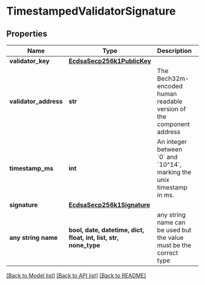 # TimestampedValidatorSignature


## Properties
Name | Type | Description | Notes
------------ | ------------- | ------------- | -------------
**validator_key** | [**EcdsaSecp256k1PublicKey**](EcdsaSecp256k1PublicKey.md) |  | 
**validator_address** | **str** | The Bech32m-encoded human readable version of the component address | 
**timestamp_ms** | **int** | An integer between &#x60;0&#x60; and &#x60;10^14&#x60;, marking the unix timestamp in ms. | 
**signature** | [**EcdsaSecp256k1Signature**](EcdsaSecp256k1Signature.md) |  | 
**any string name** | **bool, date, datetime, dict, float, int, list, str, none_type** | any string name can be used but the value must be the correct type | [optional]

[[Back to Model list]](../README.md#documentation-for-models) [[Back to API list]](../README.md#documentation-for-api-endpoints) [[Back to README]](../README.md)


